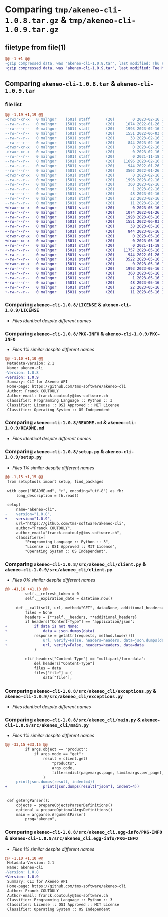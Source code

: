 # Comparing `tmp/akeneo-cli-1.0.8.tar.gz` & `tmp/akeneo-cli-1.0.9.tar.gz`

## filetype from file(1)

```diff
@@ -1 +1 @@
-gzip compressed data, was "akeneo-cli-1.0.8.tar", last modified: Thu Feb 16 14:18:11 2023, max compression
+gzip compressed data, was "akeneo-cli-1.0.9.tar", last modified: Tue May 16 13:50:55 2023, max compression
```

## Comparing `akeneo-cli-1.0.8.tar` & `akeneo-cli-1.0.9.tar`

### file list

```diff
@@ -1,19 +1,19 @@
-drwxr-xr-x   0 malhgor    (501) staff       (20)        0 2023-02-16 14:18:11.385095 akeneo-cli-1.0.8/
--rw-r--r--   0 malhgor    (501) staff       (20)     1074 2022-01-26 16:45:21.000000 akeneo-cli-1.0.8/LICENSE
--rw-r--r--   0 malhgor    (501) staff       (20)     1993 2023-02-16 14:18:11.384776 akeneo-cli-1.0.8/PKG-INFO
--rw-r--r--   0 malhgor    (501) staff       (20)     1551 2022-06-03 07:01:58.000000 akeneo-cli-1.0.8/README.md
--rw-r--r--   0 malhgor    (501) staff       (20)       38 2023-02-16 14:18:11.385228 akeneo-cli-1.0.8/setup.cfg
--rw-r--r--   0 malhgor    (501) staff       (20)      844 2023-02-16 14:17:51.000000 akeneo-cli-1.0.8/setup.py
-drwxr-xr-x   0 malhgor    (501) staff       (20)        0 2023-02-16 14:18:11.380071 akeneo-cli-1.0.8/src/
-drwxr-xr-x   0 malhgor    (501) staff       (20)        0 2023-02-16 14:18:11.382643 akeneo-cli-1.0.8/src/akeneo_cli/
--rw-r--r--   0 malhgor    (501) staff       (20)        0 2021-11-18 11:41:20.000000 akeneo-cli-1.0.8/src/akeneo_cli/__init__.py
--rw-r--r--   0 malhgor    (501) staff       (20)    11696 2023-02-16 08:58:43.000000 akeneo-cli-1.0.8/src/akeneo_cli/client.py
--rw-r--r--   0 malhgor    (501) staff       (20)      944 2022-01-26 16:46:04.000000 akeneo-cli-1.0.8/src/akeneo_cli/exceptions.py
--rw-r--r--   0 malhgor    (501) staff       (20)     3502 2022-01-26 16:46:04.000000 akeneo-cli-1.0.8/src/akeneo_cli/main.py
-drwxr-xr-x   0 malhgor    (501) staff       (20)        0 2023-02-16 14:18:11.384410 akeneo-cli-1.0.8/src/akeneo_cli.egg-info/
--rw-r--r--   0 malhgor    (501) staff       (20)     1993 2023-02-16 14:18:11.000000 akeneo-cli-1.0.8/src/akeneo_cli.egg-info/PKG-INFO
--rw-r--r--   0 malhgor    (501) staff       (20)      360 2023-02-16 14:18:11.000000 akeneo-cli-1.0.8/src/akeneo_cli.egg-info/SOURCES.txt
--rw-r--r--   0 malhgor    (501) staff       (20)        1 2023-02-16 14:18:11.000000 akeneo-cli-1.0.8/src/akeneo_cli.egg-info/dependency_links.txt
--rw-r--r--   0 malhgor    (501) staff       (20)       48 2023-02-16 14:18:11.000000 akeneo-cli-1.0.8/src/akeneo_cli.egg-info/entry_points.txt
--rw-r--r--   0 malhgor    (501) staff       (20)       22 2023-02-16 14:18:11.000000 akeneo-cli-1.0.8/src/akeneo_cli.egg-info/requires.txt
--rw-r--r--   0 malhgor    (501) staff       (20)       11 2023-02-16 14:18:11.000000 akeneo-cli-1.0.8/src/akeneo_cli.egg-info/top_level.txt
+drwxr-xr-x   0 malhgor    (501) staff       (20)        0 2023-05-16 13:50:55.194118 akeneo-cli-1.0.9/
+-rw-r--r--   0 malhgor    (501) staff       (20)     1074 2022-01-26 16:45:21.000000 akeneo-cli-1.0.9/LICENSE
+-rw-r--r--   0 malhgor    (501) staff       (20)     1993 2023-05-16 13:50:55.193864 akeneo-cli-1.0.9/PKG-INFO
+-rw-r--r--   0 malhgor    (501) staff       (20)     1551 2022-06-03 07:01:58.000000 akeneo-cli-1.0.9/README.md
+-rw-r--r--   0 malhgor    (501) staff       (20)       38 2023-05-16 13:50:55.194226 akeneo-cli-1.0.9/setup.cfg
+-rw-r--r--   0 malhgor    (501) staff       (20)      844 2023-05-16 13:50:31.000000 akeneo-cli-1.0.9/setup.py
+drwxr-xr-x   0 malhgor    (501) staff       (20)        0 2023-05-16 13:50:55.189592 akeneo-cli-1.0.9/src/
+drwxr-xr-x   0 malhgor    (501) staff       (20)        0 2023-05-16 13:50:55.191998 akeneo-cli-1.0.9/src/akeneo_cli/
+-rw-r--r--   0 malhgor    (501) staff       (20)        0 2021-11-18 11:41:20.000000 akeneo-cli-1.0.9/src/akeneo_cli/__init__.py
+-rw-r--r--   0 malhgor    (501) staff       (20)    11757 2023-05-16 13:49:38.000000 akeneo-cli-1.0.9/src/akeneo_cli/client.py
+-rw-r--r--   0 malhgor    (501) staff       (20)      944 2022-01-26 16:46:04.000000 akeneo-cli-1.0.9/src/akeneo_cli/exceptions.py
+-rw-r--r--   0 malhgor    (501) staff       (20)     3522 2023-05-16 13:49:43.000000 akeneo-cli-1.0.9/src/akeneo_cli/main.py
+drwxr-xr-x   0 malhgor    (501) staff       (20)        0 2023-05-16 13:50:55.193542 akeneo-cli-1.0.9/src/akeneo_cli.egg-info/
+-rw-r--r--   0 malhgor    (501) staff       (20)     1993 2023-05-16 13:50:55.000000 akeneo-cli-1.0.9/src/akeneo_cli.egg-info/PKG-INFO
+-rw-r--r--   0 malhgor    (501) staff       (20)      360 2023-05-16 13:50:55.000000 akeneo-cli-1.0.9/src/akeneo_cli.egg-info/SOURCES.txt
+-rw-r--r--   0 malhgor    (501) staff       (20)        1 2023-05-16 13:50:55.000000 akeneo-cli-1.0.9/src/akeneo_cli.egg-info/dependency_links.txt
+-rw-r--r--   0 malhgor    (501) staff       (20)       48 2023-05-16 13:50:55.000000 akeneo-cli-1.0.9/src/akeneo_cli.egg-info/entry_points.txt
+-rw-r--r--   0 malhgor    (501) staff       (20)       22 2023-05-16 13:50:55.000000 akeneo-cli-1.0.9/src/akeneo_cli.egg-info/requires.txt
+-rw-r--r--   0 malhgor    (501) staff       (20)       11 2023-05-16 13:50:55.000000 akeneo-cli-1.0.9/src/akeneo_cli.egg-info/top_level.txt
```

### Comparing `akeneo-cli-1.0.8/LICENSE` & `akeneo-cli-1.0.9/LICENSE`

 * *Files identical despite different names*

### Comparing `akeneo-cli-1.0.8/PKG-INFO` & `akeneo-cli-1.0.9/PKG-INFO`

 * *Files 1% similar despite different names*

```diff
@@ -1,10 +1,10 @@
 Metadata-Version: 2.1
 Name: akeneo-cli
-Version: 1.0.8
+Version: 1.0.9
 Summary: CLI for Akeneo API
 Home-page: https://github.com/tms-software/akeneo-cli
 Author: Franck COUTOULY
 Author-email: franck.coutouly@tms-software.ch
 Classifier: Programming Language :: Python :: 3
 Classifier: License :: OSI Approved :: MIT License
 Classifier: Operating System :: OS Independent
```

### Comparing `akeneo-cli-1.0.8/README.md` & `akeneo-cli-1.0.9/README.md`

 * *Files identical despite different names*

### Comparing `akeneo-cli-1.0.8/setup.py` & `akeneo-cli-1.0.9/setup.py`

 * *Files 1% similar despite different names*

```diff
@@ -1,15 +1,15 @@
 from setuptools import setup, find_packages
 
 with open("README.md", "r", encoding="utf-8") as fh:
     long_description = fh.read()
 
 setup(
     name="akeneo-cli",
-    version="1.0.8",
+    version="1.0.9",
     url="https://github.com/tms-software/akeneo-cli",
     author="Franck COUTOULY",
     author_email="franck.coutouly@tms-software.ch",
     classifiers=[
         "Programming Language :: Python :: 3",
         "License :: OSI Approved :: MIT License",
         "Operating System :: OS Independent",
```

### Comparing `akeneo-cli-1.0.8/src/akeneo_cli/client.py` & `akeneo-cli-1.0.9/src/akeneo_cli/client.py`

 * *Files 0% similar despite different names*

```diff
@@ -41,16 +41,18 @@
         self.__refresh_token = 0
         self.__expiration_date = datetime.now()
 
     def __call(self, url, method="GET", data=None, additional_headers={}):
         files = None
         headers = {**self.__headers, **additional_headers}
         if headers["Content-Type"] == "application/json":
+            if data is not None:
+                data = json.dumps(data)
             response = getattr(requests, method.lower())(
-                url, verify=False, headers=headers, data=json.dumps(data)
+                url, verify=False, headers=headers, data=data
             )
 
         elif headers["Content-Type"] == "multipart/form-data":
             del headers["Content-Type"]
             files = data
             files["file"] = (
                 data["file"],
```

### Comparing `akeneo-cli-1.0.8/src/akeneo_cli/exceptions.py` & `akeneo-cli-1.0.9/src/akeneo_cli/exceptions.py`

 * *Files identical despite different names*

### Comparing `akeneo-cli-1.0.8/src/akeneo_cli/main.py` & `akeneo-cli-1.0.9/src/akeneo_cli/main.py`

 * *Files 1% similar despite different names*

```diff
@@ -33,15 +33,15 @@
         if args.object == "product":
             if args.mode == "get":
                 result = client.get(
                     "products",
                     args.code,
                     filters=dict(page=args.page, limit=args.per_page),
                 )
-    print(json.dumps(result, indent=4))
+                print(json.dumps(result["json"], indent=4))
 
 
 def getArgParser():
     objects = prepareObjectsParserDefinitions()
     optional = prepareOptionalArgsDefinitions()
     main = argparse.ArgumentParser(
         prog="akeneo",
```

### Comparing `akeneo-cli-1.0.8/src/akeneo_cli.egg-info/PKG-INFO` & `akeneo-cli-1.0.9/src/akeneo_cli.egg-info/PKG-INFO`

 * *Files 1% similar despite different names*

```diff
@@ -1,10 +1,10 @@
 Metadata-Version: 2.1
 Name: akeneo-cli
-Version: 1.0.8
+Version: 1.0.9
 Summary: CLI for Akeneo API
 Home-page: https://github.com/tms-software/akeneo-cli
 Author: Franck COUTOULY
 Author-email: franck.coutouly@tms-software.ch
 Classifier: Programming Language :: Python :: 3
 Classifier: License :: OSI Approved :: MIT License
 Classifier: Operating System :: OS Independent
```

